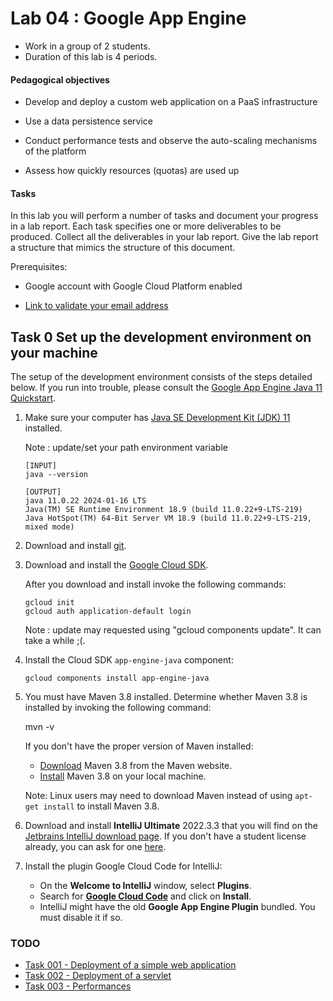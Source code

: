 # Lab 04 : Google App Engine

- Work in a group of 2 students.
- Duration of this lab is 4 periods.

#### Pedagogical objectives

- Develop and deploy a custom web application on a PaaS infrastructure

- Use a data persistence service

- Conduct performance tests and observe the auto-scaling mechanisms of
  the platform

- Assess how quickly resources (quotas) are used up

#### Tasks

In this lab you will perform a number of tasks and document your
progress in a lab report. Each task specifies one or more deliverables
to be produced. Collect all the deliverables in your lab report. Give
the lab report a structure that mimics the structure of this document.

Prerequisites:

- Google account with Google Cloud Platform enabled

* [Link to validate your email address](https://eur01.safelinks.protection.outlook.com/?url=https%3A%2F%2Fgcp.secure.force.com%2FGCPEDU%3Fvid%3DaGU4M000000HQUa&data=05%7C02%7Cnicolas.glassey%40heig-vd.ch%7C3b5d4f9c421e43b710f708dc379e44c8%7Ca372f724c0b24ea0abfb0eb8c6f84e40%7C0%7C0%7C638446400101091107%7CUnknown%7CTWFpbGZsb3d8eyJWIjoiMC4wLjAwMDAiLCJQIjoiV2luMzIiLCJBTiI6Ik1haWwiLCJXVCI6Mn0%3D%7C0%7C%7C%7C&sdata=5G088eCjE3RC03H3fzpa0e9n0pRBlAw%2FM5pY51P6MMQ%3D&reserved=0)


## Task 0 Set up the development environment on your machine

The setup of the development environment consists of the steps
detailed below. If you run into trouble, please consult the
[Google App Engine Java 11 Quickstart](https://cloud.google.com/appengine/docs/standard/java11/quickstart).

1. Make sure your computer has
   [Java SE Development Kit (JDK) 11](https://www.oracle.com/java/technologies/javase-jdk11-downloads.html)
   installed.

   Note : update/set your path environment variable

    ```
    [INPUT]
    java --version
    
    [OUTPUT]
    java 11.0.22 2024-01-16 LTS
    Java(TM) SE Runtime Environment 18.9 (build 11.0.22+9-LTS-219)
    Java HotSpot(TM) 64-Bit Server VM 18.9 (build 11.0.22+9-LTS-219, mixed mode)
    ```

2. Download and install [git](https://git-scm.com/).

3. Download and install the [Google Cloud SDK](https://cloud.google.com/sdk/docs/).

   After you download and install invoke the following commands:

   ```
   gcloud init
   gcloud auth application-default login
   ```
  
   Note : update may requested using "gcloud components update". It can take a while ;(.

4. Install the Cloud SDK `app-engine-java` component:
   ```
   gcloud components install app-engine-java
   ```
5. You must have Maven 3.8 installed. Determine whether Maven 3.8 is
   installed by invoking the following command:

   mvn -v

   If you don't have the proper version of Maven installed:

   - [Download](http://maven.apache.org/download.cgi) Maven 3.8 from
     the Maven website.
   - [Install](http://maven.apache.org/install.html) Maven 3.8 on
     your local machine.

   Note: Linux users may need to download Maven instead of using
   `apt-get install` to install Maven 3.8.

6. Download and install **IntelliJ Ultimate** 2022.3.3 that
   you will find on the
   [Jetbrains IntelliJ download page](https://www.jetbrains.com/fr-fr/idea/download/).
   If you don't have a student license already, you can ask for one
   [here](https://www.jetbrains.com/shop/eform/students).

7. Install the plugin Google Cloud Code for IntelliJ:

   - On the **Welcome to IntelliJ** window, select **Plugins**.
   - Search for [**Google Cloud Code**](https://plugins.jetbrains.com/plugin/8079-gemini--google-cloud-code) and click on **Install**.
   - IntelliJ might have the old **Google App Engine Plugin** bundled. You must disable it if so.


### TODO

* [Task 001 - Deployment of a simple web application](001_SimpleWebAppDeployment.md)
* [Task 002 - Deployment of a servlet](002_SimpleWebAppDeployment.md)
* [Task 003 - Performances](003_DataStorePeformances.md)
